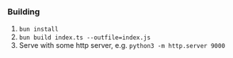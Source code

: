 ### Building

1. `bun install`
2. `bun build index.ts --outfile=index.js`
3. Serve with some http server, e.g. `python3 -m http.server 9000`
